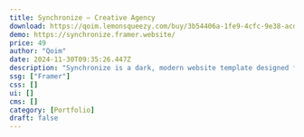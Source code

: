 ```yaml
---
title: Synchronize — Creative Agency
download: https://qoim.lemonsqueezy.com/buy/3b54406a-1fe9-4cfc-9e38-acd8f6d6d289
demo: https://synchronize.framer.website/
price: 49
author: "Qoim"
date: 2024-11-30T09:35:26.447Z
description: "Synchronize is a dark, modern website template designed for design agencies, featuring easy customization and high-conversion potential."
ssg: ["Framer"]
css: []
ui: []
cms: []
category: [Portfolio]
draft: false
---
```

